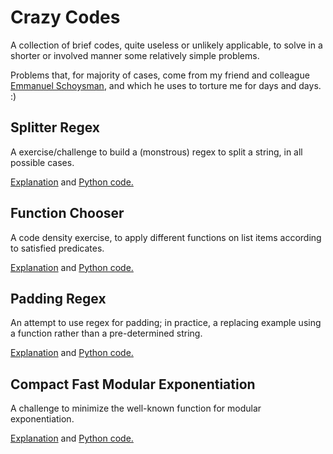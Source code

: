 # Crazy Codes #

A collection of brief codes, quite useless or unlikely applicable, to solve in a shorter or involved manner some relatively simple problems.

Problems that, for majority of cases, come from my friend and colleague [Emmanuel Schoysman][1], and which he uses to torture me for days and days. :)

## Splitter Regex ##

A exercise/challenge to build a (monstrous) regex to split a string, in all possible cases.

[Explanation](splitterRegex.md) and [Python code.](splitterRegex.py)

## Function Chooser ##

A code density exercise, to apply different functions on list items according to satisfied predicates.

[Explanation](functionChooser.md) and [Python code.](functionChooser.py)

## Padding Regex ##

An attempt to use regex for padding; in practice, a replacing example using a function rather than a pre-determined string.

[Explanation](paddingRegex.md) and [Python code.](paddingRegex.py)

## Compact Fast Modular Exponentiation ##

A challenge to minimize the well-known function for modular exponentiation.

[Explanation](compactModExp.md) and [Python code.](compactModExp.py)


[1]: https://github.com/eschoysman